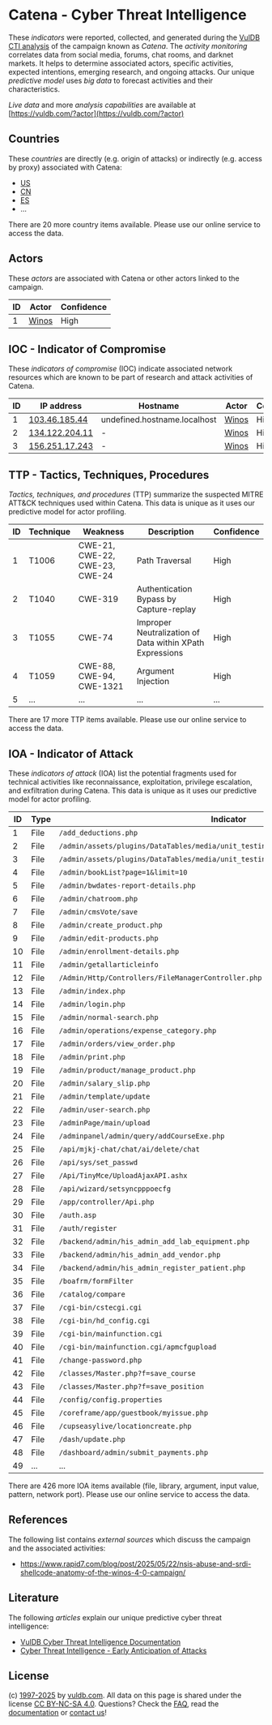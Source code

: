 # Catena - Cyber Threat Intelligence

These _indicators_ were reported, collected, and generated during the [VulDB CTI analysis](https://vuldb.com/?kb.cti) of the campaign known as _Catena_. The _activity monitoring_ correlates data from social media, forums, chat rooms, and darknet markets. It helps to determine associated actors, specific activities, expected intentions, emerging research, and ongoing attacks. Our unique _predictive model_ uses _big data_ to forecast activities and their characteristics.

_Live data_ and more _analysis capabilities_ are available at [https://vuldb.com/?actor](https://vuldb.com/?actor)

## Countries

These _countries_ are directly (e.g. origin of attacks) or indirectly (e.g. access by proxy) associated with Catena:

* [US](https://vuldb.com/?country.us)
* [CN](https://vuldb.com/?country.cn)
* [ES](https://vuldb.com/?country.es)
* ...

There are 20 more country items available. Please use our online service to access the data.

## Actors

These _actors_ are associated with Catena or other actors linked to the campaign.

ID | Actor | Confidence
-- | ----- | ----------
1 | [Winos](https://vuldb.com/?actor.winos) | High

## IOC - Indicator of Compromise

These _indicators of compromise_ (IOC) indicate associated network resources which are known to be part of research and attack activities of Catena.

ID | IP address | Hostname | Actor | Confidence
-- | ---------- | -------- | ----- | ----------
1 | [103.46.185.44](https://vuldb.com/?ip.103.46.185.44) | undefined.hostname.localhost | [Winos](https://vuldb.com/?actor.winos) | High
2 | [134.122.204.11](https://vuldb.com/?ip.134.122.204.11) | - | [Winos](https://vuldb.com/?actor.winos) | High
3 | [156.251.17.243](https://vuldb.com/?ip.156.251.17.243) | - | [Winos](https://vuldb.com/?actor.winos) | High

## TTP - Tactics, Techniques, Procedures

_Tactics, techniques, and procedures_ (TTP) summarize the suspected MITRE ATT&CK techniques used within Catena. This data is unique as it uses our predictive model for actor profiling.

ID | Technique | Weakness | Description | Confidence
-- | --------- | -------- | ----------- | ----------
1 | T1006 | CWE-21, CWE-22, CWE-23, CWE-24 | Path Traversal | High
2 | T1040 | CWE-319 | Authentication Bypass by Capture-replay | High
3 | T1055 | CWE-74 | Improper Neutralization of Data within XPath Expressions | High
4 | T1059 | CWE-88, CWE-94, CWE-1321 | Argument Injection | High
5 | ... | ... | ... | ...

There are 17 more TTP items available. Please use our online service to access the data.

## IOA - Indicator of Attack

These _indicators of attack_ (IOA) list the potential fragments used for technical activities like reconnaissance, exploitation, privilege escalation, and exfiltration during Catena. This data is unique as it uses our predictive model for actor profiling.

ID | Type | Indicator | Confidence
-- | ---- | --------- | ----------
1 | File | `/add_deductions.php` | High
2 | File | `/admin/assets/plugins/DataTables/media/unit_testing/templates/complex_header_2.php` | High
3 | File | `/admin/assets/plugins/DataTables/media/unit_testing/templates/empty_table.php` | High
4 | File | `/admin/bookList?page=1&limit=10` | High
5 | File | `/admin/bwdates-report-details.php` | High
6 | File | `/admin/chatroom.php` | High
7 | File | `/admin/cmsVote/save` | High
8 | File | `/admin/create_product.php` | High
9 | File | `/admin/edit-products.php` | High
10 | File | `/admin/enrollment-details.php` | High
11 | File | `/admin/getallarticleinfo` | High
12 | File | `/Admin/Http/Controllers/FileManagerController.php` | High
13 | File | `/admin/index.php` | High
14 | File | `/admin/login.php` | High
15 | File | `/admin/normal-search.php` | High
16 | File | `/admin/operations/expense_category.php` | High
17 | File | `/admin/orders/view_order.php` | High
18 | File | `/admin/print.php` | High
19 | File | `/admin/product/manage_product.php` | High
20 | File | `/admin/salary_slip.php` | High
21 | File | `/admin/template/update` | High
22 | File | `/admin/user-search.php` | High
23 | File | `/adminPage/main/upload` | High
24 | File | `/adminpanel/admin/query/addCourseExe.php` | High
25 | File | `/api/mjkj-chat/chat/ai/delete/chat` | High
26 | File | `/api/sys/set_passwd` | High
27 | File | `/Api/TinyMce/UploadAjaxAPI.ashx` | High
28 | File | `/api/wizard/setsyncpppoecfg` | High
29 | File | `/app/controller/Api.php` | High
30 | File | `/auth.asp` | Medium
31 | File | `/auth/register` | High
32 | File | `/backend/admin/his_admin_add_lab_equipment.php` | High
33 | File | `/backend/admin/his_admin_add_vendor.php` | High
34 | File | `/backend/admin/his_admin_register_patient.php` | High
35 | File | `/boafrm/formFilter` | High
36 | File | `/catalog/compare` | High
37 | File | `/cgi-bin/cstecgi.cgi` | High
38 | File | `/cgi-bin/hd_config.cgi` | High
39 | File | `/cgi-bin/mainfunction.cgi` | High
40 | File | `/cgi-bin/mainfunction.cgi/apmcfgupload` | High
41 | File | `/change-password.php` | High
42 | File | `/classes/Master.php?f=save_course` | High
43 | File | `/classes/Master.php?f=save_position` | High
44 | File | `/config/config.properties` | High
45 | File | `/coreframe/app/guestbook/myissue.php` | High
46 | File | `/cupseasylive/locationcreate.php` | High
47 | File | `/dash/update.php` | High
48 | File | `/dashboard/admin/submit_payments.php` | High
49 | ... | ... | ...

There are 426 more IOA items available (file, library, argument, input value, pattern, network port). Please use our online service to access the data.

## References

The following list contains _external sources_ which discuss the campaign and the associated activities:

* https://www.rapid7.com/blog/post/2025/05/22/nsis-abuse-and-srdi-shellcode-anatomy-of-the-winos-4-0-campaign/

## Literature

The following _articles_ explain our unique predictive cyber threat intelligence:

* [VulDB Cyber Threat Intelligence Documentation](https://vuldb.com/?kb.cti)
* [Cyber Threat Intelligence - Early Anticipation of Attacks](https://www.scip.ch/en/?labs.20201022)

## License

(c) [1997-2025](https://vuldb.com/?kb.changelog) by [vuldb.com](https://vuldb.com/?kb.about). All data on this page is shared under the license [CC BY-NC-SA 4.0](https://creativecommons.org/licenses/by-nc-sa/4.0/). Questions? Check the [FAQ](https://vuldb.com/?kb.faq), read the [documentation](https://vuldb.com/?kb) or [contact us](https://vuldb.com/?contact)!
